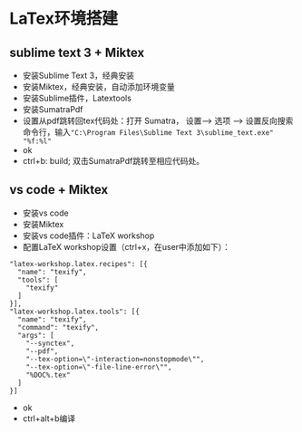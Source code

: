 # LaTex环境搭建
## sublime text 3 + Miktex 
- 安装Sublime Text 3，经典安装
- 安装Miktex，经典安装，自动添加环境变量
- 安装Sublime插件，Latextools
- 安装SumatraPdf
- 设置从pdf跳转回tex代码处：打开 Sumatra， 设置—–> 选项 —–> 设置反向搜索命令行，输入``"C:\Program Files\Sublime Text 3\sublime_text.exe" "%f:%l"`` 
- ok
- ctrl+b: build; 双击SumatraPdf跳转至相应代码处。
## vs code + Miktex ##
- 安装vs code
- 安装Miktex
- 安装vs code插件：LaTeX workshop
- 配置LaTeX workshop设置（ctrl+x，在user中添加如下）：
```
"latex-workshop.latex.recipes": [{
  "name": "texify",
  "tools": [
    "texify"
  ]
}],
"latex-workshop.latex.tools": [{
  "name": "texify",
  "command": "texify",
  "args": [
    "--synctex",
    "--pdf",
    "--tex-option=\"-interaction=nonstopmode\"",
    "--tex-option=\"-file-line-error\"",
    "%DOC%.tex"
  ]
}]
```
- ok
- ctrl+alt+b编译
